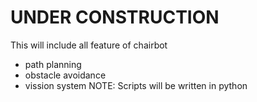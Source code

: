 # UNDER CONSTRUCTION

This will include all feature of chairbot
- path planning
- obstacle avoidance
- vission system
NOTE: Scripts will be written in python
